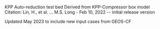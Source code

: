 KPP Auto-reduction test bed
Derived from KPP-Compressor box model
Citation: Lin, H., et al. ... 
M.S. Long - Feb 10, 2022 -- initial release version

Updated May 2023 to include new input cases from GEOS-CF
